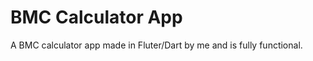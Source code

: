 # BMC Calculator App
A BMC calculator app made in Fluter/Dart by me and is fully functional.
<br>
<br>
